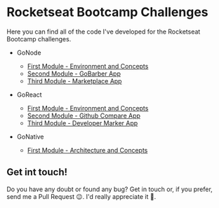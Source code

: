 # Rocketseat Bootcamp Challenges

Here you can find all of the code I've developed for the Rocketseat Bootcamp challenges.

- GoNode
  - [First Module - Environment and Concepts](gonode/challenge1)
  - [Second Module - GoBarber App](gonode/challenge2)
  - [Third Module - Marketplace App](gonode/challenge3)

- GoReact
  - [First Module - Environment and Concepts](goreact/challenge1)
  - [Second Module - Github Compare App](goreact/challenge2)
  - [Third Module - Developer Marker App](goreact/challenge3)

- GoNative
  - [First Module - Architecture and Concepts](gonative/challenge1)

## Get int touch!

Do you have any doubt or found any bug? Get in touch or, if you prefer, send me a Pull Request :wink:. I'd really appreciate it :pray:.
